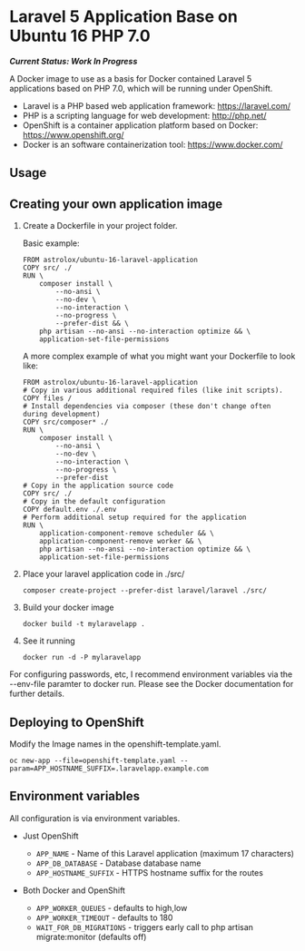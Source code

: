 # Laravel 5 Application Base on Ubuntu 16 PHP 7.0

**_Current Status: Work In Progress_**

A Docker image to use as a basis for Docker contained Laravel 5 applications based on PHP 7.0, which will be running under OpenShift.

* Laravel is a PHP based web application framework: https://laravel.com/
* PHP is a scripting language for web development: http://php.net/
* OpenShift is a container application platform based on Docker: https://www.openshift.org/
* Docker is an software containerization tool: https://www.docker.com/

## Usage

## Creating your own application image

 1. Create a Dockerfile in your project folder.

	Basic example:
	```
	FROM astrolox/ubuntu-16-laravel-application
	COPY src/ ./
	RUN \
		composer install \
			--no-ansi \
			--no-dev \
			--no-interaction \
			--no-progress \
			--prefer-dist && \
		php artisan --no-ansi --no-interaction optimize && \
		application-set-file-permissions
	```

	A more complex example of what you might want your Dockerfile to look like:
	```
	FROM astrolox/ubuntu-16-laravel-application
	# Copy in various additional required files (like init scripts).
	COPY files /
	# Install dependencies via composer (these don't change often during development)
	COPY src/composer* ./
	RUN \
		composer install \
			--no-ansi \
			--no-dev \
			--no-interaction \
			--no-progress \
			--prefer-dist
	# Copy in the application source code
	COPY src/ ./
	# Copy in the default configuration
	COPY default.env ./.env
	# Perform additional setup required for the application
	RUN \
		application-component-remove scheduler && \
		application-component-remove worker && \
		php artisan --no-ansi --no-interaction optimize && \
		application-set-file-permissions
	```

 2. Place your laravel application code in ./src/

	```
	composer create-project --prefer-dist laravel/laravel ./src/
	```

 3. Build your docker image

	```
	docker build -t mylaravelapp .
	```

 4. See it running

	```
	docker run -d -P mylaravelapp
	```

For configuring passwords, etc, I recommend environment variables via the --env-file paramter to docker run. Please see the Docker documentation for further details.

## Deploying to OpenShift

Modify the Image names in the openshift-template.yaml.
```
oc new-app --file=openshift-template.yaml --param=APP_HOSTNAME_SUFFIX=.laravelapp.example.com
```

## Environment variables

All configuration is via environment variables.

* Just OpenShift
  * ``APP_NAME`` - Name of this Laravel application (maximum 17 characters)
  * ``APP_DB_DATABASE`` - Database database name
  * ``APP_HOSTNAME_SUFFIX`` - HTTPS hostname suffix for the routes

* Both Docker and OpenShift
  * ``APP_WORKER_QUEUES`` - defaults to high,low
  * ``APP_WORKER_TIMEOUT`` - defaults to 180
  * ``WAIT_FOR_DB_MIGRATIONS`` - triggers early call to php artisan migrate:monitor (defaults off)
